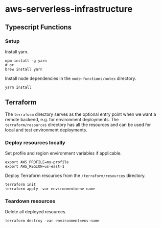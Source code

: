 # aws-serverless-infrastructure

## Typescript Functions
### Setup
Install yarn.
```shell script
npm install -g yarn
# or
brew install yarn
```

Install node dependencies in the `node-functions/notes` directory.
```shell script
yarn install
```

## Terraform
The `terraform` directory serves as the optional entry point when we want a remote backend,
e.g. for environment deployments. The `terraform/resources` directory has all the resources
and can be used for local and test environment deployments.
### Deploy resources locally
Set profile and region environment variables if applicable.
```shell script
export AWS_PROFILE=my-profile
export AWS_REGION=us-east-1
```
Deploy Terraform resources from the `/terraform/resources` directory.
```shell script
terraform init
terraform apply -var environment=env-name
```
### Teardown resources
Delete all deployed resources.
```shell script
terraform destroy -var environment=env-name
```
